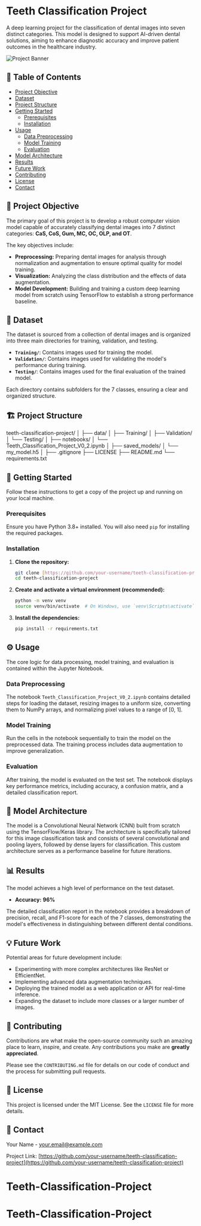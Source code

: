 # Teeth Classification Project

A deep learning project for the classification of dental images into seven distinct categories. This model is designed to support AI-driven dental solutions, aiming to enhance diagnostic accuracy and improve patient outcomes in the healthcare industry.

![Project Banner](https://placehold.co/1200x400/007BFF/FFFFFF?text=Teeth+Classification+AI)

## 📖 Table of Contents
- [Project Objective](#-project-objective)
- [Dataset](#-dataset)
- [Project Structure](#-project-structure)
- [Getting Started](#-getting-started)
  - [Prerequisites](#prerequisites)
  - [Installation](#installation)
- [Usage](#-usage)
  - [Data Preprocessing](#data-preprocessing)
  - [Model Training](#model-training)
  - [Evaluation](#evaluation)
- [Model Architecture](#-model-architecture)
- [Results](#-results)
- [Future Work](#-future-work)
- [Contributing](#-contributing)
- [License](#-license)
- [Contact](#-contact)

## 🎯 Project Objective

The primary goal of this project is to develop a robust computer vision model capable of accurately classifying dental images into 7 distinct categories: **CaS, CoS, Gum, MC, OC, OLP, and OT**.

The key objectives include:
-   **Preprocessing:** Preparing dental images for analysis through normalization and augmentation to ensure optimal quality for model training.
-   **Visualization:** Analyzing the class distribution and the effects of data augmentation.
-   **Model Development:** Building and training a custom deep learning model from scratch using TensorFlow to establish a strong performance baseline.

## 📁 Dataset

The dataset is sourced from a collection of dental images and is organized into three main directories for training, validation, and testing.

-   **`Training/`**: Contains images used for training the model.
-   **`Validation/`**: Contains images used for validating the model's performance during training.
-   **`Testing/`**: Contains images used for the final evaluation of the trained model.

Each directory contains subfolders for the 7 classes, ensuring a clear and organized structure.

## 🏗️ Project Structure

teeth-classification-project/
│
├── data/
│   ├── Training/
│   ├── Validation/
│   └── Testing/
│
├── notebooks/
│   └── Teeth_Classification_Project_V0_2.ipynb
│
├── saved_models/
│   └── my_model.h5
│
├── .gitignore
├── LICENSE
├── README.md
└── requirements.txt


## 🚀 Getting Started

Follow these instructions to get a copy of the project up and running on your local machine.

### Prerequisites

Ensure you have Python 3.8+ installed. You will also need `pip` for installing the required packages.

### Installation

1.  **Clone the repository:**
    ```bash
    git clone [https://github.com/your-username/teeth-classification-project.git](https://github.com/your-username/teeth-classification-project.git)
    cd teeth-classification-project
    ```
2.  **Create and activate a virtual environment (recommended):**
    ```bash
    python -m venv venv
    source venv/bin/activate  # On Windows, use `venv\Scripts\activate`
    ```
3.  **Install the dependencies:**
    ```bash
    pip install -r requirements.txt
    ```

## ⚙️ Usage

The core logic for data processing, model training, and evaluation is contained within the Jupyter Notebook.

### Data Preprocessing
The notebook `Teeth_Classification_Project_V0_2.ipynb` contains detailed steps for loading the dataset, resizing images to a uniform size, converting them to NumPy arrays, and normalizing pixel values to a range of [0, 1].

### Model Training
Run the cells in the notebook sequentially to train the model on the preprocessed data. The training process includes data augmentation to improve generalization.

### Evaluation
After training, the model is evaluated on the test set. The notebook displays key performance metrics, including accuracy, a confusion matrix, and a detailed classification report.

## 🧠 Model Architecture

The model is a Convolutional Neural Network (CNN) built from scratch using the TensorFlow/Keras library. The architecture is specifically tailored for this image classification task and consists of several convolutional and pooling layers, followed by dense layers for classification. This custom architecture serves as a performance baseline for future iterations.

## 📊 Results

The model achieves a high level of performance on the test dataset.

-   **Accuracy:** **96%**

The detailed classification report in the notebook provides a breakdown of precision, recall, and F1-score for each of the 7 classes, demonstrating the model's effectiveness in distinguishing between different dental conditions.

## 💡 Future Work

Potential areas for future development include:
-   Experimenting with more complex architectures like ResNet or EfficientNet.
-   Implementing advanced data augmentation techniques.
-   Deploying the trained model as a web application or API for real-time inference.
-   Expanding the dataset to include more classes or a larger number of images.

## 🤝 Contributing

Contributions are what make the open-source community such an amazing place to learn, inspire, and create. Any contributions you make are **greatly appreciated**.

Please see the `CONTRIBUTING.md` file for details on our code of conduct and the process for submitting pull requests.

## 📜 License

This project is licensed under the MIT License. See the `LICENSE` file for more details.

## 📧 Contact

Your Name - [your.email@example.com](mailto:your.email@example.com)

Project Link: [https://github.com/your-username/teeth-classification-project](https://github.com/your-username/teeth-classification-project)
# Teeth-Classification-Project
# Teeth-Classification-Project

